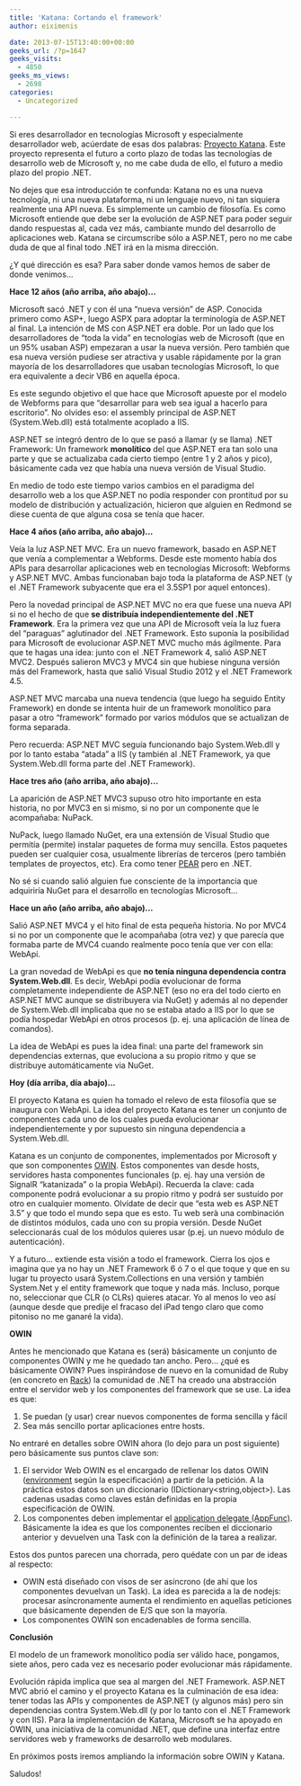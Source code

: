 ```yaml
---
title: 'Katana: Cortando el framework'
author: eiximenis

date: 2013-07-15T13:40:00+00:00
geeks_url: /?p=1647
geeks_visits:
  - 4850
geeks_ms_views:
  - 2698
categories:
  - Uncategorized

---
```

Si eres desarrollador en tecnologías Microsoft y especialmente desarrollador web, acúerdate de esas dos palabras: <a target="_blank" href="http://katanaproject.codeplex.com/" rel="noopener noreferrer">Proyecto Katana</a>. Este proyecto representa el futuro a corto plazo de todas las tecnologías de desarrollo web de Microsoft y, no me cabe duda de ello, el futuro a medio plazo del propio .NET.

No dejes que esa introducción te confunda: Katana no es una nueva tecnología, ni una nueva plataforma, ni un lenguaje nuevo, ni tan siquiera realmente una API nueva. Es simplemente un cambio de filosofía. Es como Microsoft entiende que debe ser la evolución de ASP.NET para poder seguir dando respuestas al, cada vez más, cambiante mundo del desarrollo de aplicaciones web. Katana se circumscribe sólo a ASP.NET, pero no me cabe duda de que al final todo .NET irá en la misma dirección.

¿Y qué dirección es esa? Para saber donde vamos hemos de saber de donde venimos...

**Hace 12 años (año arriba, año abajo)...**

Microsoft sacó .NET y con él una &ldquo;nueva versión&rdquo; de ASP. Conocida primero como ASP+, luego ASPX para adoptar la terminología de ASP.NET al final. La intención de MS con ASP.NET era doble. Por un lado que los desarrolladores de &ldquo;toda la vida&rdquo; en tecnologías web de Microsoft (que en un 95% usaban ASP) empezaran a usar la nueva versión. Pero también que esa nueva versión pudiese ser atractiva y usable rápidamente por la gran mayoría de los desarrolladores que usaban tecnologías Microsoft, lo que era equivalente a decir VB6 en aquella época.

Es este segundo objetivo el que hace que Microsoft apueste por el modelo de Webforms para que &ldquo;desarrollar para web sea igual a hacerlo para escritorio&rdquo;. No olvides eso: el assembly principal de ASP.NET (System.Web.dll) está totalmente acoplado a IIS.

ASP.NET se integró dentro de lo que se pasó a llamar (y se llama) .NET Framework: Un framework **monolítico** del que ASP.NET era tan solo una parte y que se actualizaba cada cierto tiempo (entre 1 y 2 años y pico), básicamente cada vez que había una nueva versión de Visual Studio.

En medio de todo este tiempo varios cambios en el paradigma del desarrollo web a los que ASP.NET no podía responder con prontitud por su modelo de distribución y actualización, hicieron que alguien en Redmond se diese cuenta de que alguna cosa se tenía que hacer.

**Hace 4 años (año arriba, año abajo)...**

Veía la luz ASP.NET MVC. Era un nuevo framework, basado en ASP.NET que venía a complementar a Webforms. Desde este momento había dos APIs para desarrollar aplicaciones web en tecnologías Microsoft: Webforms y ASP.NET MVC. Ambas funcionaban bajo toda la plataforma de ASP.NET (y el .NET Framework subyacente que era el 3.5SP1 por aquel entonces).

Pero la novedad principal de ASP.NET MVC no era que fuese una nueva API si no el hecho de que **se distribuía independientemente del .NET Framework**. Era la primera vez que una API de Microsoft veía la luz fuera del &ldquo;paraguas&rdquo; aglutinador del .NET Framework. Esto suponía la posibilidad para Microsoft de evolucionar ASP.NET MVC mucho más ágilmente. Para que te hagas una idea: junto con el .NET Framework 4, salió ASP.NET MVC2. Después salieron MVC3 y MVC4 sin que hubiese ninguna versión más del Framework, hasta que salió Visual Studio 2012 y el .NET Framework 4.5.

ASP.NET MVC marcaba una nueva tendencia (que luego ha seguido Entity Framework) en donde se intenta huir de un framework monolítico para pasar a otro &ldquo;framework&rdquo; formado por varios módulos que se actualizan de forma separada.

Pero recuerda: ASP.NET MVC seguía funcionando bajo System.Web.dll y por lo tanto estaba &ldquo;atada&rdquo; a IIS (y también al .NET Framework, ya que System.Web.dll forma parte del .NET Framework).

**Hace tres año (año arriba, año abajo)...**

La aparición de ASP.NET MVC3 supuso otro hito importante en esta historia, no por MVC3 en si mismo, si no por un componente que le acompañaba: NuPack.

NuPack, luego llamado NuGet, era una extensión de Visual Studio que permitía (permite) instalar paquetes de forma muy sencilla. Estos paquetes pueden ser cualquier cosa, usualmente librerías de terceros (pero también templates de proyectos, etc). Era como tener <a target="_blank" href="http://pear.php.net/" rel="noopener noreferrer">PEAR</a> pero en .NET.

No sé si cuando salió alguien fue consciente de la importancia que adquiriría NuGet para el desarrollo en tecnologías Microsoft...

**Hace un año (año arriba, año abajo)...**

Salió ASP.NET MVC4 y el hito final de esta pequeña historia. No por MVC4 si no por un componente que le acompañaba (otra vez) y que parecía que formaba parte de MVC4 cuando realmente poco tenía que ver con ella: WebApi.

La gran novedad de WebApi es que **no tenía ninguna dependencia contra System.Web.dll**. Es decir, WebApi podía evolucionar de forma completamente independiente de ASP.NET (eso no era del todo cierto en ASP.NET MVC aunque se distribuyera via NuGet) y además al no depender de System.Web.dll implicaba que no se estaba atado a IIS por lo que se podía hospedar WebApi en otros procesos (p. ej. una aplicación de línea de comandos).

La idea de WebApi es pues la idea final: una parte del framework sin dependencias externas, que evoluciona a su propio ritmo y que se distribuye automáticamente via NuGet.

**Hoy (día arriba, día abajo)...**

El proyecto Katana es quien ha tomado el relevo de esta filosofía que se inaugura con WebApi. La idea del proyecto Katana es tener un conjunto de componentes cada uno de los cuales pueda evolucionar independientemente y por supuesto sin ninguna dependencia a System.Web.dll.

Katana es un conjunto de componentes, implementados por Microsoft y que son componentes <a target="_blank" href="http://owin.org/" rel="noopener noreferrer">OWIN</a>. Estos componentes van desde hosts, servidores hasta componentes funcionales (p. ej. hay una versión de SignalR &ldquo;katanizada&rdquo; o la propia WebApi). Recuerda la clave: cada componente podrá evolucionar a su propio ritmo y podrá ser sustuído por otro en cualquier momento. Olvídate de decir que &ldquo;esta web es ASP.NET 3.5&rdquo; y que todo el mundo sepa que es esto. Tu web ser&agrave; una combinación de distintos módulos, cada uno con su propia versión. Desde NuGet seleccionarás cual de los módulos quieres usar (p.ej. un nuevo módulo de autenticación).

Y a futuro... extiende esta visión a todo el framework. Cierra los ojos e imagina que ya no hay un .NET Framework 6 ó 7 o el que toque y que en su lugar tu proyecto usará System.Collections en una versión y también System.Net y el entity framework que toque y nada más. Incluso, porque no, seleccionar que CLR (o CLRs) quieres atacar. Yo al menos lo veo así (aunque desde que predije el fracaso del iPad tengo claro que como pitoniso no me ganaré la vida).

**OWIN**

Antes he mencionado que Katana es (será) básicamente un conjunto de componentes OWIN y me he quedado tan ancho. Pero... ¿qué es básicamente OWIN? Pues inspirándose de nuevo en la comunidad de Ruby (en concreto en <a target="_blank" href="http://rack.github.io/" rel="noopener noreferrer">Rack</a>) la comunidad de .NET ha creado una abstracción entre el servidor web y los componentes del framework que se use. La idea es que:

  1. Se puedan (y usar) crear nuevos componentes de forma sencilla y fácil
  2. Sea más sencillo portar aplicaciones entre hosts.

No entraré en detalles sobre OWIN ahora (lo dejo para un post siguiente) pero básicamente sus puntos clave son:

  1. El servidor Web OWIN es el encargado de rellenar los datos OWIN (<a target="_blank" href="http://owin.org/spec/owin-1.0.0.html#_3.2._Environment" rel="noopener noreferrer">environment</a> según la especificación) a partir de la petición. A la práctica estos datos son un diccionario (IDictionary<string,object>). Las cadenas usadas como claves están definidas en la propia especificación de OWIN.
  2. Los componentes deben implementar el <a target="_blank" href="http://owin.org/spec/owin-1.0.0.html#ApplicationDelegate" rel="noopener noreferrer">application delegate (AppFunc)</a>. Básicamente la idea es que los componentes reciben el diccionario anterior y devuelven una Task con la definición de la tarea a realizar.

Estos dos puntos parecen una chorrada, pero quédate con un par de ideas al respecto:

  * OWIN está diseñado con visos de ser asíncrono (de ahí que los componentes devuelvan un Task). La idea es parecida a la de nodejs: procesar asíncronamente aumenta el rendimiento en aquellas peticiones que básicamente dependen de E/S que son la mayoría.
  * Los componentes OWIN son encadenables de forma sencilla.

**Conclusión**

El modelo de un framework monolítico podía ser válido hace, pongamos, siete años, pero cada vez es necesario poder evolucionar más rápidamente.

Evolución rápida implica que sea al margen del .NET Framework. ASP.NET MVC abrió el camino y el proyecto Katana es la culminación de esa idea: tener todas las APIs y componentes de ASP.NET (y algunos más) pero sin dependencias contra System.Web.dll (y por lo tanto con el .NET Framework y con IIS). Para la implementación de Katana, Microsoft se ha apoyado en OWIN, una iniciativa de la comunidad .NET, que define una interfaz entre servidores web y frameworks de desarrollo web modulares.

En próximos posts iremos ampliando la información sobre OWIN y Katana.

Saludos!